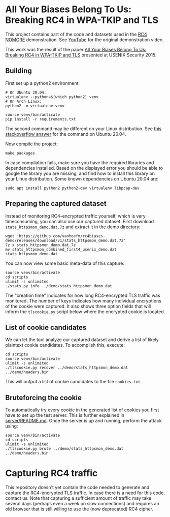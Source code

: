 #  All Your Biases Belong To Us: Breaking RC4 in WPA-TKIP and TLS

This project contains part of the code and datasets used in the [RC4 NOMORE](https://www.rc4nomore.com/) demonstration. See [YouTube](https://www.youtube.com/watch?v=d8MtmKrXlKQ) for the original demonstration video.

This work was the result of the paper [All Your Biases Belong To Us: Breaking RC4 in WPA-TKIP and TLS](http://www.rc4nomore.com/vanhoef-usenix2015.pdf) presented at USENIX Security 2015.

## Building

First set up a python2 environment:

	# On Ubuntu 20.04:
	virtualenv --python=$(which python2) venv
	# On Arch Linux:
	python2 -m virtualenv venv

	source venv/bin/acticate
	pip install -r requirements.txt

The second command may be different on your Linux distribution. See [this stackoverflow answer](https://askubuntu.com/questions/1296611/how-to-create-python2-7-virtualenv-on-ubuntu-20-04) for the command on Ubuntu 20.04.

Now compile the project:

	make packages

In case compilation fails, make sure you have the required libraries and dependencies installed. Based on the displayed error you should be able to google the library you are missing, and find how to install this library on your Linux distribution. Some known dependencies on Ubuntu 20.04 are:

	sudo apt install python2 python2-dev virtualenv libpcap-dev

## Preparing the captured dataset

Instead of monitoring RC4-encrypted traffic yourself, which is very timeconsuming, you can also use our captured dataset. First download [`stats_httpsmon_demo.dat.7z`](https://github.com/vanhoefm/rc4biases-demo/releases/download/v1/stats_httpsmon_demo.dat.7z) and extract it in the demo directory:

	wget 'https://github.com/vanhoefm/rc4biases-demo/releases/download/v1/stats_httpsmon_demo.dat.7z'
	7z x stats_httpsmon_demo.dat.7z
	mv stats_httpsmon_combined_first4_usenix_demo.dat stats_httpsmon_demo.dat

You can now view some basic meta-data of this capture:

	source venv/bin/activate
	cd scripts
	ulimit -s unlimited
	./stats.py info ../demo/stats_httpsmon_demo.dat

The "creation time" indicates for how long RC4-encrypted TLS traffic was monitored. The number of keys indicates how many individual encryptions of the cookie were captured. It also shows three option fields that will inform the `tlscookie.py` script below where the encrypted cookie is located.

## List of cookie candidates

We can let the tool analyze our captured dataset and derive a list of likely plaintext cookie candidates. To accomplish this, execute:

	cd scripts
	source venv/bin/activate
	ulimit -s unlimited
	./tlscookie.py recover ../demo/stats_httpsmon_demo.dat ../demo/headers.bin

This will output a list of cookie candidates to the file `cookies.txt`.

## Bruteforcing the cookie

To automatically try every cookie in the generated list of cookies you first have to set up the test server. This is further explained in [server/README.md](server/README.md). Once the server is up and running, perform the attack using:

	source venv/bin/activate
	cd scripts
	ulimit -s unlimited
	./tlscookie.py brute ../demo/stats_httpsmon_demo.dat ../demo/headers.bin

# Capturing RC4 traffic

This repository doesn't yet contain the code needed to generate and capture the RC4-encrypted TLS traffic. In case there is a need for this code, contact us. Note that capturing a sufficient amount of traffic may take several days (perhaps even a week on slow connections) and requires an old browser that is still willing to use the (now deprecated) RC4 cipher.

